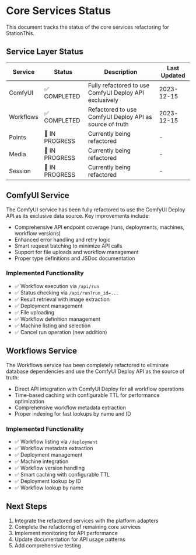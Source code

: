 # Core Services Status

This document tracks the status of the core services refactoring for StationThis.

## Service Layer Status

| Service | Status | Description | Last Updated |
|---------|--------|-------------|--------------|
| ComfyUI | ✅ COMPLETED | Fully refactored to use ComfyUI Deploy API exclusively | 2023-12-15 |
| Workflows | ✅ COMPLETED | Refactored to use ComfyUI Deploy API as source of truth | 2023-12-15 |
| Points | 🔄 IN PROGRESS | Currently being refactored | - |
| Media | 🔄 IN PROGRESS | Currently being refactored | - |
| Session | 🔄 IN PROGRESS | Currently being refactored | - |

## ComfyUI Service

The ComfyUI service has been fully refactored to use the ComfyUI Deploy API as its exclusive data source. Key improvements include:

- Comprehensive API endpoint coverage (runs, deployments, machines, workflow versions)
- Enhanced error handling and retry logic
- Smart request batching to minimize API calls
- Support for file uploads and workflow management
- Proper type definitions and JSDoc documentation

### Implemented Functionality

- ✅ Workflow execution via `/api/run`
- ✅ Status checking via `/api/run?run_id=...`
- ✅ Result retrieval with image extraction
- ✅ Deployment management
- ✅ File uploading
- ✅ Workflow definition management
- ✅ Machine listing and selection
- ✅ Cancel run operation (new addition)

## Workflows Service

The Workflows service has been completely refactored to eliminate database dependencies and use the ComfyUI Deploy API as the source of truth:

- Direct API integration with ComfyUI Deploy for all workflow operations
- Time-based caching with configurable TTL for performance optimization
- Comprehensive workflow metadata extraction
- Proper indexing for fast lookups by name and ID

### Implemented Functionality

- ✅ Workflow listing via `/deployment`
- ✅ Workflow metadata extraction
- ✅ Deployment management
- ✅ Machine integration
- ✅ Workflow version handling
- ✅ Smart caching with configurable TTL
- ✅ Deployment lookup by ID
- ✅ Workflow lookup by name

## Next Steps

1. Integrate the refactored services with the platform adapters
2. Complete the refactoring of remaining core services
3. Implement monitoring for API performance
4. Update documentation for API usage patterns
5. Add comprehensive testing 